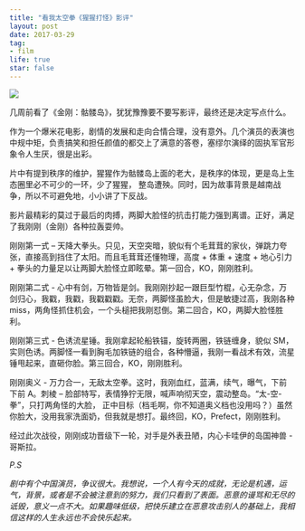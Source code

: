 ```yaml
---
title: "看我太空拳《猩猩打怪》影评"
layout: post
date: 2017-03-29
tag:
- film
life: true
star: false
---
```


<img src="{{ site.url }}/assets/images/kong.jpg" style="display:block; margin: 0 auto;" />

几周前看了《金刚：骷髅岛》，犹犹豫豫要不要写影评，最终还是决定写点什么。

作为一个爆米花电影，剧情的发展和走向合情合理，没有意外。几个演员的表演也中规中矩，负责搞笑和担任颜值的都交上了满意的答卷，塞缪尔演绎的固执军官形象令人生厌，很是出彩。

片中有提到秩序的维护，猩猩作为骷髅岛上面的老大，是秩序的体现，更是岛上生态圈里必不可少的一环，少了猩猩， 整岛遭殃。同时，因为故事背景是越南战争，所以不可避免地，小小讲了下反战。

影片最精彩的莫过于最后的肉搏，两脚大脸怪的抗击打能力强到离谱。正好，满足了我刚刚（金刚）各种拉轰耍帅。

刚刚第一式 – 天降大拳头。只见，天空突暗，貌似有个毛茸茸的家伙，弹跳力夸张，直接高到挡住了太阳。而且毛茸茸还懂物理，高度 + 体重 + 速度 + 地心引力 + 拳头的力量足以让两脚大脸怪立即眩晕。第一回合，KO，刚刚胜利。

刚刚第二式 - 心中有剑，万物皆是剑。我刚刚抄起一跟巨型竹棍，心无杂念，万剑归心，我戳，我戳，我戳戳戳。无奈，两脚怪虽脸大，但是敏捷过高，我刚各种 miss，两角怪抓住机会，一个头槌把我刚怼倒。第二回合，KO，两脚大脸怪胜利。

刚刚第三式 - 色诱流星锤。我刚拿起轮船铁锚，旋转两圈，铁链缠身，貌似 SM，实则色诱。两脚怪一看到胸毛加铁链的组合，各种懵逼，我刚一看战术有效，流星锤甩起来，直砸你脸。第三回合，KO，刚刚胜利。

刚刚奥义 - 万力合一，无敌太空拳。这时，我刚血红，蓝满，续气，曝气，下前下前 A。刺棱 – 脸部特写，表情狰狞无限，喊声响彻天空，震动整岛。“太-空-拳”，只打两角怪的大脸， 正中目标（档毛啊，你不知道奥义档也没用吗？）虽然你脸大，没用我家洗面奶，但我就是想打。最终回，KO，Prefect，刚刚胜利。

经过此次战役，刚刚成功晋级下一轮，对手是外表丑陋，内心卡哇伊的岛国神兽 - 哥斯拉。

*P.S*

*剧中有个中国演员，争议很大。我想说，一个人有今天的成就，无论是机遇，运气，背景，或者是不会被注意到的努力，我们只看到了表面。恶意的谩骂和无尽的诋毁，意义一点不大。如果趣味低级，把快乐建立在恶意攻击别人的基础上，我相信这样的人生永远也不会快乐起来。*
